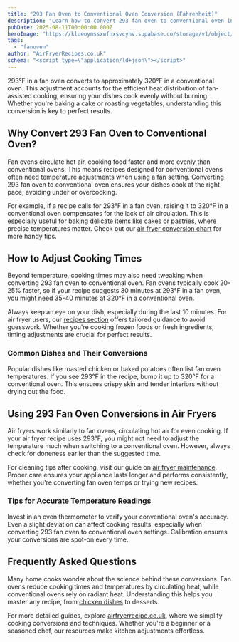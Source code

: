 ```yaml
---
title: "293 Fan Oven to Conventional Oven Conversion (Fahrenheit)"
description: "Learn how to convert 293 fan oven to conventional oven in Fahrenheit quickly and accurately for perfect baking results every time."
pubDate: 2025-08-11T00:00:00.000Z
heroImage: "https://klueoymssxwfnxsvcyhv.supabase.co/storage/v1/object/public/md/293-fan-oven-to-conventional-oven-conversion-fahrenheit-c9584dfa.png"
tags:
  - "fanoven"
author: "AirFryerRecipes.co.uk"
schema: "<script type=\"application/ld+json\"></script>"
---
```


<p>293°F in a fan oven converts to approximately 320°F in a conventional oven. This adjustment accounts for the efficient heat distribution of fan-assisted cooking, ensuring your dishes cook evenly without burning. Whether you're baking a cake or roasting vegetables, understanding this conversion is key to perfect results.</p>

<h2>Why Convert 293 Fan Oven to Conventional Oven?</h2>
<p>Fan ovens circulate hot air, cooking food faster and more evenly than conventional ovens. This means recipes designed for conventional ovens often need temperature adjustments when using a fan setting. Converting 293 fan oven to conventional oven ensures your dishes cook at the right pace, avoiding under or overcooking.</p>
<p>For example, if a recipe calls for 293°F in a fan oven, raising it to 320°F in a conventional oven compensates for the lack of air circulation. This is especially useful for baking delicate items like cakes or pastries, where precise temperatures matter. Check out our <a href=https://www.airfryerrecipe.co.uk/air-fryer-conversion-chart>air fryer conversion chart</a> for more handy tips.</p>

<h2>How to Adjust Cooking Times</h2>
<p>Beyond temperature, cooking times may also need tweaking when converting 293 fan oven to conventional oven. Fan ovens typically cook 20-25% faster, so if your recipe suggests 30 minutes at 293°F in a fan oven, you might need 35-40 minutes at 320°F in a conventional oven.</p>
<p>Always keep an eye on your dish, especially during the last 10 minutes. For air fryer users, our <a href=https://www.airfryerrecipe.co.uk/recipes>recipes section</a> offers tailored guidance to avoid guesswork. Whether you're cooking frozen foods or fresh ingredients, timing adjustments are crucial for perfect results.</p>

<h3>Common Dishes and Their Conversions</h3>
<p>Popular dishes like roasted chicken or baked potatoes often list fan oven temperatures. If you see 293°F in the recipe, bump it up to 320°F for a conventional oven. This ensures crispy skin and tender interiors without drying out the food.</p>

<h2>Using 293 Fan Oven Conversions in Air Fryers</h2>
<p>Air fryers work similarly to fan ovens, circulating hot air for even cooking. If your air fryer recipe uses 293°F, you might not need to adjust the temperature much when switching to a conventional oven. However, always check for doneness earlier than the suggested time.</p>
<p>For cleaning tips after cooking, visit our guide on <a href=https://www.airfryerrecipe.co.uk/air-fryer-cleaner>air fryer maintenance</a>. Proper care ensures your appliance lasts longer and performs consistently, whether you're converting fan oven temps or trying new recipes.</p>

<h3>Tips for Accurate Temperature Readings</h3>
<p>Invest in an oven thermometer to verify your conventional oven's accuracy. Even a slight deviation can affect cooking results, especially when converting 293 fan oven to conventional oven settings. Calibration ensures your conversions are spot-on every time.</p>

<h2>Frequently Asked Questions</h2>
<p>Many home cooks wonder about the science behind these conversions. Fan ovens reduce cooking times and temperatures by circulating heat, while conventional ovens rely on radiant heat. Understanding this helps you master any recipe, from <a href=https://www.airfryerrecipe.co.uk/recipe-category/chicken>chicken dishes</a> to desserts.</p>
<p>For more detailed guides, explore <a href=https://www.airfryerrecipe.co.uk>airfryerrecipe.co.uk</a>, where we simplify cooking conversions and techniques. Whether you're a beginner or a seasoned chef, our resources make kitchen adjustments effortless.</p>
